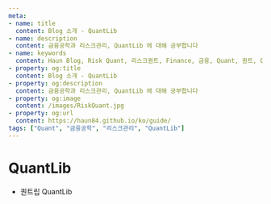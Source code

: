 ```yaml
---
meta:
- name: title
  content: Blog 소개 - QuantLib
- name: description
  content: 금융공학과 리스크관리, QuantLib 에 대해 공부합니다
- name: keywords
  content: Haun Blog, Risk Quant, 리스크퀀트, Finance, 금융, Quant, 퀀트, QuantLib, 퀀트립, Financial Engineering, 금융공학, Risk Management, 리스크관리
- property: og:title
  content: Blog 소개 - QuantLib
- property: og:description
  content: 금융공학과 리스크관리, QuantLib 에 대해 공부합니다
- property: og:image
  content: /images/RiskQuant.jpg
- property: og:url
  content: https://haun84.github.io/ko/guide/
tags: ["Quant", "금융공학", "리스크관리", "QuantLib"]
---
```

  
# QuantLib

* 퀀트립 QuantLib
